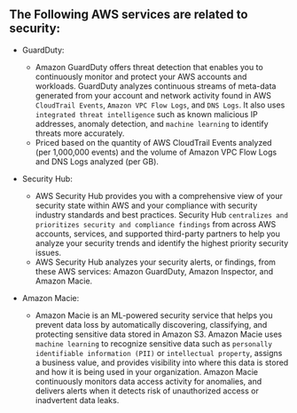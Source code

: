 ## The Following AWS services are related to security:

- GuardDuty:
    - Amazon GuardDuty offers threat detection that enables you to continuously monitor and protect your AWS accounts and workloads. GuardDuty analyzes continuous streams of meta-data generated from your account and network activity found in AWS `CloudTrail Events`, `Amazon VPC Flow Logs`, and `DNS Logs`. It also uses `integrated threat intelligence` such as known malicious IP addresses, anomaly detection, and `machine learning` to identify threats more accurately.
    - Priced based on the quantity of AWS CloudTrail Events analyzed (per 1,000,000 events) and the volume of Amazon VPC Flow Logs and DNS Logs analyzed (per GB).
- Security Hub:
    - AWS Security Hub provides you with a comprehensive view of your security state within AWS and your compliance with security industry standards and best practices. Security Hub `centralizes and prioritizes security and compliance findings` from across AWS accounts, services, and supported third-party partners to help you analyze your security trends and identify the highest priority security issues.
    - AWS Security Hub analyzes your security alerts, or findings, from these AWS services: Amazon GuardDuty, Amazon Inspector, and Amazon Macie. 

- Amazon Macie:
    - Amazon Macie is an ML-powered security service that helps you prevent data loss by automatically discovering, classifying, and protecting sensitive data stored in Amazon S3. Amazon Macie uses `machine learning` to recognize sensitive data such as `personally identifiable information (PII)` or `intellectual property`, assigns a business value, and provides visibility into where this data is stored and how it is being used in your organization. Amazon Macie continuously monitors data access activity for anomalies, and delivers alerts when it detects risk of unauthorized access or inadvertent data leaks.
